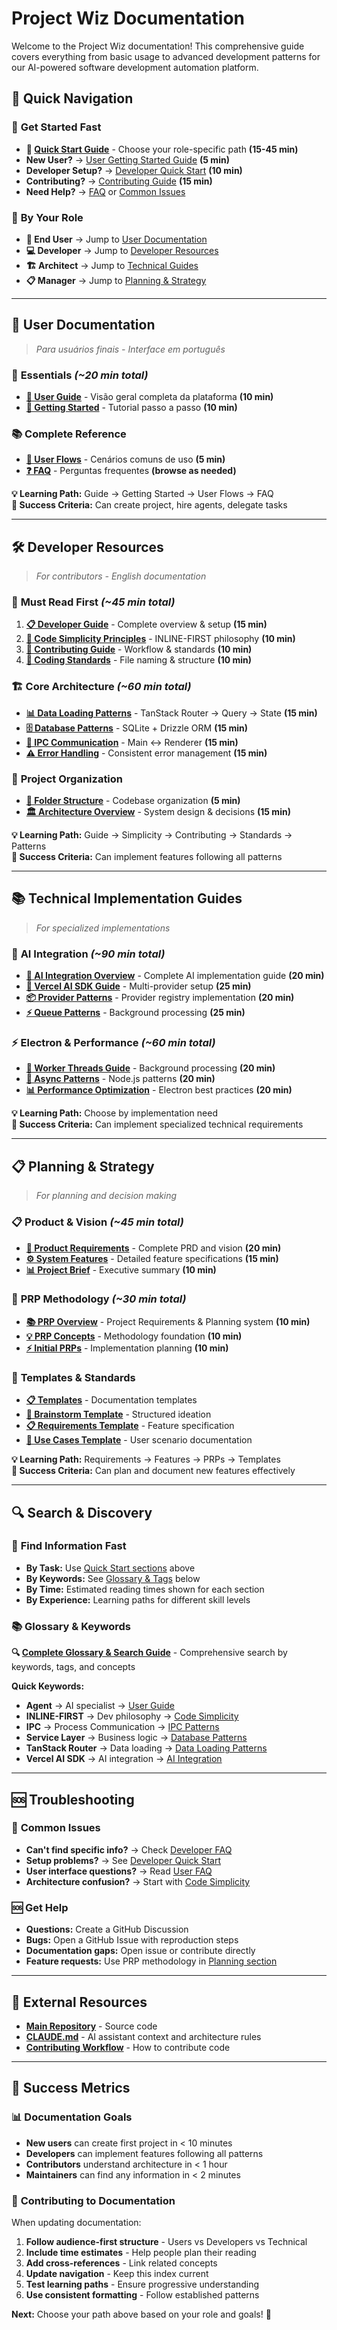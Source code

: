 # Project Wiz Documentation

Welcome to the Project Wiz documentation! This comprehensive guide covers everything from basic usage to advanced development patterns for our AI-powered software development automation platform.

## 🎯 Quick Navigation

### 🚀 **Get Started Fast**

- **🎯 [Quick Start Guide](./quick-start-guide.md)** - Choose your role-specific path **(15-45 min)**
- **New User?** → [User Getting Started Guide](./user/getting-started.md) **(5 min)**
- **Developer Setup?** → [Developer Quick Start](./developer/README.md#quick-start-for-developers) **(10 min)**
- **Contributing?** → [Contributing Guide](./developer/contributing.md) **(15 min)**
- **Need Help?** → [FAQ](./user/faq.md) or [Common Issues](#troubleshooting)

### 🎨 **By Your Role**

- **👤 End User** → Jump to [User Documentation](#👥-user-documentation)
- **💻 Developer** → Jump to [Developer Resources](#🛠️-developer-resources)
- **🏗️ Architect** → Jump to [Technical Guides](#📚-technical-implementation-guides)
- **📋 Manager** → Jump to [Planning & Strategy](#📋-planning--strategy)

---

## 👥 User Documentation

> _Para usuários finais - Interface em português_

### 🌟 **Essentials** _(~20 min total)_

- **[📖 User Guide](./user/README.md)** - Visão geral completa da plataforma **(10 min)**
- **[🚀 Getting Started](./user/getting-started.md)** - Tutorial passo a passo **(10 min)**

### 📚 **Complete Reference**

- **[🔄 User Flows](./user/user-flows.md)** - Cenários comuns de uso **(5 min)**
- **[❓ FAQ](./user/faq.md)** - Perguntas frequentes **(browse as needed)**

**💡 Learning Path:** Guide → Getting Started → User Flows → FAQ  
**🎯 Success Criteria:** Can create project, hire agents, delegate tasks

---

## 🛠️ Developer Resources

> _For contributors - English documentation_

### 🌟 **Must Read First** _(~45 min total)_

1. **[📋 Developer Guide](./developer/README.md)** - Complete overview & setup **(15 min)**
2. **[🎯 Code Simplicity Principles](./developer/code-simplicity-principles.md)** - INLINE-FIRST philosophy **(10 min)**
3. **[🤝 Contributing Guide](./developer/contributing.md)** - Workflow & standards **(10 min)**
4. **[📏 Coding Standards](./developer/coding-standards.md)** - File naming & structure **(10 min)**

### 🏗️ **Core Architecture** _(~60 min total)_

- **[📊 Data Loading Patterns](./developer/data-loading-patterns.md)** - TanStack Router → Query → State **(15 min)**
- **[🗄️ Database Patterns](./developer/database-patterns.md)** - SQLite + Drizzle ORM **(15 min)**
- **[🔌 IPC Communication](./developer/ipc-communication-patterns.md)** - Main ↔ Renderer **(15 min)**
- **[⚠️ Error Handling](./developer/error-handling-patterns.md)** - Consistent error management **(15 min)**

### 📁 **Project Organization**

- **[📂 Folder Structure](./developer/folder-structure.md)** - Codebase organization **(5 min)**
- **[🏛️ Architecture Overview](./developer/architecture/)** - System design & decisions **(15 min)**

**💡 Learning Path:** Guide → Simplicity → Contributing → Standards → Patterns  
**🎯 Success Criteria:** Can implement features following all patterns

---

## 📚 Technical Implementation Guides

> _For specialized implementations_

### 🤖 **AI Integration** _(~90 min total)_

- **[🎯 AI Integration Overview](./technical-guides/ai-integration/README.md)** - Complete AI implementation guide **(20 min)**
- **[🔧 Vercel AI SDK Guide](./technical-guides/ai-integration/vercel-ai-sdk-guide.md)** - Multi-provider setup **(25 min)**
- **[📦 Provider Patterns](./technical-guides/ai-integration/ai-sdk-provider-patterns.md)** - Provider registry implementation **(20 min)**
- **[⚡ Queue Patterns](./technical-guides/ai-integration/queue-patterns-implementation.md)** - Background processing **(25 min)**

### ⚡ **Electron & Performance** _(~60 min total)_

- **[🧵 Worker Threads Guide](./technical-guides/electron/worker-threads-guide.md)** - Background processing **(20 min)**
- **[🔄 Async Patterns](./technical-guides/electron/nodejs-async-patterns.md)** - Node.js patterns **(20 min)**
- **[📊 Performance Optimization](./technical-guides/electron/README.md)** - Electron best practices **(20 min)**

**💡 Learning Path:** Choose by implementation need  
**🎯 Success Criteria:** Can implement specialized technical requirements

---

## 📋 Planning & Strategy

> _For planning and decision making_

### 📋 **Product & Vision** _(~45 min total)_

- **[📄 Product Requirements](./planning/product-requirements.md)** - Complete PRD and vision **(20 min)**
- **[⚙️ System Features](./planning/system-features.md)** - Detailed feature specifications **(15 min)**
- **[📊 Project Brief](./project-brief.md)** - Executive summary **(10 min)**

### 🔬 **PRP Methodology** _(~30 min total)_

- **[📚 PRP Overview](./prps/README.md)** - Project Requirements & Planning system **(10 min)**
- **[💡 PRP Concepts](./prps/concepts/README.md)** - Methodology foundation **(10 min)**
- **[⚡ Initial PRPs](./prps/01-initials/README.md)** - Implementation planning **(10 min)**

### 📝 **Templates & Standards**

- **[📋 Templates](./templates/)** - Documentation templates
- **[🧠 Brainstorm Template](./templates/brainstorm-template.md)** - Structured ideation
- **[📋 Requirements Template](./templates/requirements.md)** - Feature specification
- **[🎯 Use Cases Template](./templates/use-cases.md)** - User scenario documentation

**💡 Learning Path:** Requirements → Features → PRPs → Templates  
**🎯 Success Criteria:** Can plan and document new features effectively

---

## 🔍 Search & Discovery

### 🎯 **Find Information Fast**

- **By Task:** Use [Quick Start sections](#🚀-quick-navigation) above
- **By Keywords:** See [Glossary & Tags](#📚-glossary--keywords) below
- **By Time:** Estimated reading times shown for each section
- **By Experience:** Learning paths for different skill levels

### 📚 **Glossary & Keywords**

**🔍 [Complete Glossary & Search Guide](./glossary-and-search.md)** - Comprehensive search by keywords, tags, and concepts

**Quick Keywords:**

- **Agent** → AI specialist → [User Guide](./user/README.md)
- **INLINE-FIRST** → Dev philosophy → [Code Simplicity](./developer/code-simplicity-principles.md)
- **IPC** → Process Communication → [IPC Patterns](./developer/ipc-communication-patterns.md)
- **Service Layer** → Business logic → [Database Patterns](./developer/database-patterns.md)
- **TanStack Router** → Data loading → [Data Loading Patterns](./developer/data-loading-patterns.md)
- **Vercel AI SDK** → AI integration → [AI Integration](./technical-guides/ai-integration/)

---

## 🆘 Troubleshooting

### 🚨 **Common Issues**

- **Can't find specific info?** → Check [Developer FAQ](./developer/README.md#getting-help)
- **Setup problems?** → See [Developer Quick Start](./developer/README.md#quick-start-for-developers)
- **User interface questions?** → Read [User FAQ](./user/faq.md)
- **Architecture confusion?** → Start with [Code Simplicity](./developer/code-simplicity-principles.md)

### 🆘 **Get Help**

- **Questions:** Create a GitHub Discussion
- **Bugs:** Open a GitHub Issue with reproduction steps
- **Documentation gaps:** Open issue or contribute directly
- **Feature requests:** Use PRP methodology in [Planning section](#📋-planning--strategy)

---

## 🔗 External Resources

- **[Main Repository](https://github.com/HD220/project-wiz)** - Source code
- **[CLAUDE.md](../CLAUDE.md)** - AI assistant context and architecture rules
- **[Contributing Workflow](./developer/contributing.md)** - How to contribute code

---

## 🎯 Success Metrics

### 📊 **Documentation Goals**

- **New users** can create first project in < 10 minutes
- **Developers** can implement features following all patterns
- **Contributors** understand architecture in < 1 hour
- **Maintainers** can find any information in < 2 minutes

### 📝 **Contributing to Documentation**

When updating documentation:

1. **Follow audience-first structure** - Users vs Developers vs Technical
2. **Include time estimates** - Help people plan their reading
3. **Add cross-references** - Link related concepts
4. **Update navigation** - Keep this index current
5. **Test learning paths** - Ensure progressive understanding
6. **Use consistent formatting** - Follow established patterns

**Next:** Choose your path above based on your role and goals! 🚀
